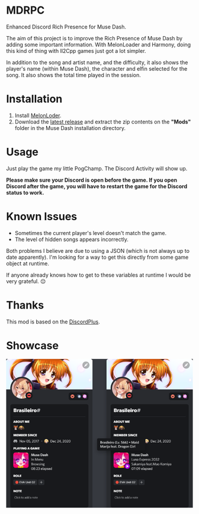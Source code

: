 # MDRPC
Enhanced Discord Rich Presence for Muse Dash.

The aim of this project is to improve the Rich Presence of Muse Dash by adding some important information. With MelonLoader and Harmony, doing this kind of thing with Il2Cpp games just got a lot simpler.

In addition to the song and artist name, and the difficulty, it also shows the player's name (within Muse Dash), the character and elfin selected for the song. It also shows the total time played in the session.

# Installation
1. Install [MelonLoder](https://github.com/LavaGang/MelonLoader).
2. Download the [latest release](https://github.com/Braasileiro/MDRPC/releases/latest) and extract the zip contents on the **"Mods"** folder in the Muse Dash installation directory.

# Usage
Just play the game my little PogChamp. The Discord Activity will show up.

**Please make sure your Discord is open before the game. If you open Discord after the game, you will have to restart the game for the Discord status to work.**

# Known Issues
* Sometimes the current player's level doesn't match the game.
* The level of hidden songs appears incorrectly.

Both problems I believe are due to using a JSON (which is not always up to date apparently). I'm looking for a way to get this directly from some game object at runtime.

If anyone already knows how to get to these variables at runtime I would be very grateful. :pensive:

# Thanks
This mod is based on the [DiscordPlus](https://github.com/mo10/DiscordPlus).

# Showcase
<p align="center">
  <img src="./Assets/preview.png">
</p>

